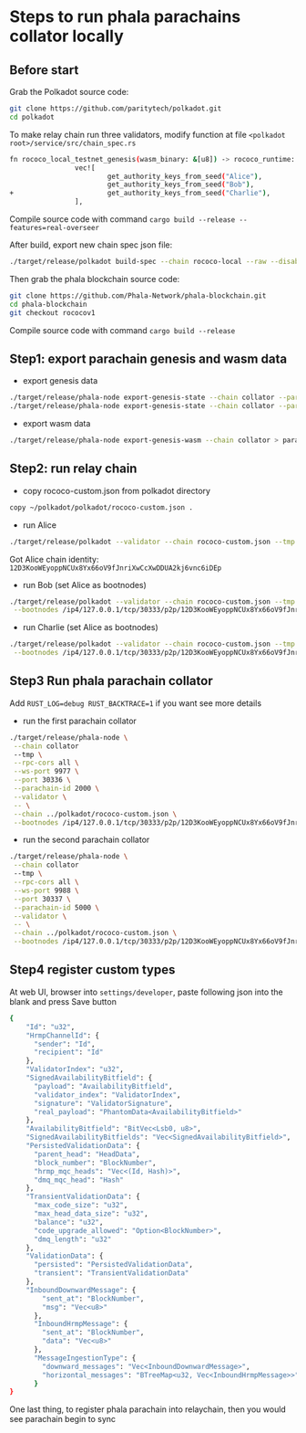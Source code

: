 # Steps to run phala parachains collator locally

## Before start

Grab the Polkadot source code:

```bash
git clone https://github.com/paritytech/polkadot.git
cd polkadot
```

To make relay chain run three validators, modify function at file ```<polkadot root>/service/src/chain_spec.rs```

```sh
fn rococo_local_testnet_genesis(wasm_binary: &[u8]) -> rococo_runtime::GenesisCo
                vec![
                        get_authority_keys_from_seed("Alice"),
                        get_authority_keys_from_seed("Bob"),
+                       get_authority_keys_from_seed("Charlie"),
                ],
```

Compile source code with command ```cargo build --release --features=real-overseer```

After build, export new chain spec json file:

```sh
./target/release/polkadot build-spec --chain rococo-local --raw --disable-default-bootnode > rococo-custom.json
```

Then grab the phala blockchain source code:

```bash
git clone https://github.com/Phala-Network/phala-blockchain.git
cd phala-blockchain
git checkout rococov1
```

Compile source code with command ```cargo build --release```

## Step1: export parachain genesis and wasm data

 - export genesis data

```sh
./target/release/phala-node export-genesis-state --chain collator --parachain-id 2000 > para-2000-genesis
./target/release/phala-node export-genesis-state --chain collator --parachain-id 5000 > para-5000-genesis
```

 - export wasm data

```sh
./target/release/phala-node export-genesis-wasm --chain collator > parachain-wasm
```

## Step2: run relay chain

- copy rococo-custom.json from polkadot directory

```sh
copy ~/polkadot/polkadot/rococo-custom.json .
```

- run Alice

```sh
./target/release/polkadot --validator --chain rococo-custom.json --tmp --node-key 0000000000000000000000000000000000000000000000000000000000000001 --rpc-cors all --ws-port 9944 --port 30333 --alice
```

Got Alice chain identity:
```12D3KooWEyoppNCUx8Yx66oV9fJnriXwCcXwDDUA2kj6vnc6iDEp```

 - run Bob (set Alice as bootnodes)

 ```sh
./target/release/polkadot --validator --chain rococo-custom.json --tmp --rpc-cors all --ws-port 9955 --port 30334 --bob \
  --bootnodes /ip4/127.0.0.1/tcp/30333/p2p/12D3KooWEyoppNCUx8Yx66oV9fJnriXwCcXwDDUA2kj6vnc6iDEp
```

 - run Charlie (set Alice as bootnodes)

 ```sh
./target/release/polkadot --validator --chain rococo-custom.json --tmp --rpc-cors all --ws-port 9966 --port 30335 --charlie \
  --bootnodes /ip4/127.0.0.1/tcp/30333/p2p/12D3KooWEyoppNCUx8Yx66oV9fJnriXwCcXwDDUA2kj6vnc6iDEp
```

## Step3 Run phala parachain collator

Add ```RUST_LOG=debug RUST_BACKTRACE=1``` if you want see more details

 - run the first parachain collator

 ```sh
./target/release/phala-node \
  --chain collator
  --tmp \
  --rpc-cors all \
  --ws-port 9977 \
  --port 30336 \
  --parachain-id 2000 \
  --validator \
  -- \
  --chain ../polkadot/rococo-custom.json \
  --bootnodes /ip4/127.0.0.1/tcp/30333/p2p/12D3KooWEyoppNCUx8Yx66oV9fJnriXwCcXwDDUA2kj6vnc6iDEp
```

 - run the second parachain collator

 ```sh
./target/release/phala-node \
  --chain collator
  --tmp \
  --rpc-cors all \
  --ws-port 9988 \
  --port 30337 \
  --parachain-id 5000 \
  --validator \
  -- \
  --chain ../polkadot/rococo-custom.json \
  --bootnodes /ip4/127.0.0.1/tcp/30333/p2p/12D3KooWEyoppNCUx8Yx66oV9fJnriXwCcXwDDUA2kj6vnc6iDEp
```

## Step4 register custom types

At web UI, browser into ```settings/developer```, paste following json into the blank and press Save button

```sh
{
    "Id": "u32",
    "HrmpChannelId": {
      "sender": "Id",
      "recipient": "Id"
    },
    "ValidatorIndex": "u32",
    "SignedAvailabilityBitfield": {
      "payload": "AvailabilityBitfield",
      "validator_index": "ValidatorIndex",
      "signature": "ValidatorSignature",
      "real_payload": "PhantomData<AvailabilityBitfield>"
    },
    "AvailabilityBitfield": "BitVec<Lsb0, u8>",
    "SignedAvailabilityBitfields": "Vec<SignedAvailabilityBitfield>",
    "PersistedValidationData": {
      "parent_head": "HeadData",
      "block_number": "BlockNumber",
      "hrmp_mqc_heads": "Vec<(Id, Hash)>",
      "dmq_mqc_head": "Hash"
    },
    "TransientValidationData": {
      "max_code_size": "u32",
      "max_head_data_size": "u32",
      "balance": "u32",
      "code_upgrade_allowed": "Option<BlockNumber>",
      "dmq_length": "u32"
    },
    "ValidationData": {
      "persisted": "PersistedValidationData",
      "transient": "TransientValidationData"
    },
    "InboundDownwardMessage": {
        "sent_at": "BlockNumber",
        "msg": "Vec<u8>"
      },
      "InboundHrmpMessage": {
        "sent_at": "BlockNumber",
        "data": "Vec<u8>"
      },
      "MessageIngestionType": {
        "downward_messages": "Vec<InboundDownwardMessage>",
        "horizontal_messages": "BTreeMap<u32, Vec<InboundHrmpMessage>>"
      }
}
```
One last thing, to register phala parachain into relaychain, then you would see parachain begin to sync
